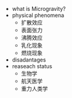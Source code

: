 - what is Microgravity?
- physical phenomena
	- 扩散效应
	- 表面张力
	- 沸腾效应
	- 乳化现象
	- 燃烧现象
- disadantages
- reaseach status
	- 生物学
	- 航天医学
	- 重力人类学